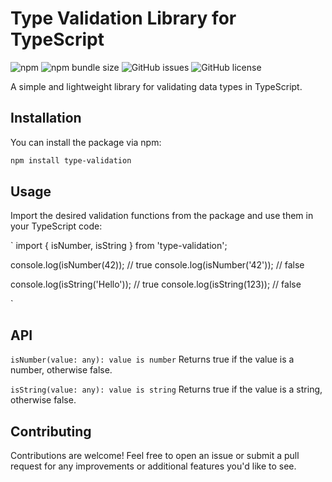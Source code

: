 # Type Validation Library for TypeScript

![npm](https://img.shields.io/npm/v/type-validation)
![npm bundle size](https://img.shields.io/bundlephobia/min/type-validation)
![GitHub issues](https://img.shields.io/github/issues/yourusername/type-validation)
![GitHub license](https://img.shields.io/github/license/yourusername/type-validation)

A simple and lightweight library for validating data types in TypeScript.

## Installation

You can install the package via npm:

```bash
npm install type-validation
```


## Usage
Import the desired validation functions from the package and use them in your TypeScript code:

`
import { isNumber, isString } from 'type-validation';

console.log(isNumber(42)); // true
console.log(isNumber('42')); // false

console.log(isString('Hello')); // true
console.log(isString(123)); // false

`



## API
`isNumber(value: any): value is number`
Returns true if the value is a number, otherwise false.

`isString(value: any): value is string`
Returns true if the value is a string, otherwise false.



## Contributing
Contributions are welcome! Feel free to open an issue or submit a pull request for any improvements or additional features you'd like to see.



